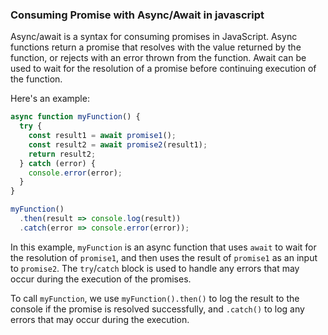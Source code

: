 ### Consuming Promise with Async/Await in javascript
Async/await is a syntax for consuming promises in JavaScript. Async functions return a promise that resolves with the value returned by the function, or rejects with an error thrown from the function. Await can be used to wait for the resolution of a promise before continuing execution of the function.

Here's an example:

```javascript
async function myFunction() {
  try {
    const result1 = await promise1();
    const result2 = await promise2(result1);
    return result2;
  } catch (error) {
    console.error(error);
  }
}

myFunction()
  .then(result => console.log(result))
  .catch(error => console.error(error));
```

In this example, `myFunction` is an async function that uses `await` to wait for the resolution of `promise1`, and then uses the result of `promise1` as an input to `promise2`. The `try`/`catch` block is used to handle any errors that may occur during the execution of the promises.

To call `myFunction`, we use `myFunction().then()` to log the result to the console if the promise is resolved successfully, and `.catch()` to log any errors that may occur during the execution.
